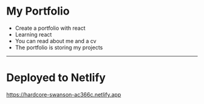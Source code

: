 # My Portfolio
- Create a portfolio with react
- Learning react
- You can read about me and a cv
- The portfolio is storing my projects
---
# Deployed to Netlify
https://hardcore-swanson-ac366c.netlify.app